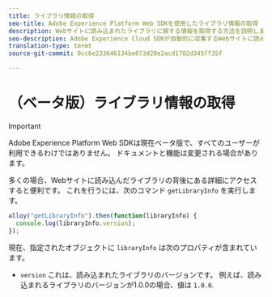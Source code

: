 ```yaml
---
title: ライブラリ情報の取得
seo-title: Adobe Experience Platform Web SDKを使用したライブラリ情報の取得
description: Webサイトに読み込まれたライブラリに関する情報を取得する方法を説明します。
seo-description: Adobe Experience Cloud SDKが自動的に収集するWebサイトに読み込んだライブラリに関する情報を取得する方法を説明します
translation-type: tm+mt
source-git-commit: 0cc6e233646134be073d20e2acd1702d345ff35f

---
```



# （ベータ版）ライブラリ情報の取得

>[!IMPORTANT]
>
>Adobe Experience Platform Web SDKは現在ベータ版で、すべてのユーザーが利用できるわけではありません。 ドキュメントと機能は変更される場合があります。

多くの場合、Webサイトに読み込んだライブラリの背後にある詳細にアクセスすると便利です。 これを行うには、次のコマンド `getLibraryInfo` を実行します。

```js
alloy("getLibraryInfo").then(function(libraryInfo) {
  console.log(libraryInfo.version);
});
```

現在、指定されたオブジェクトに `libraryInfo` は次のプロパティが含まれています。

* `version` これは、読み込まれたライブラリのバージョンです。 例えば、読み込まれるライブラリのバージョンが1.0.0の場合、値は `1.0.0`.